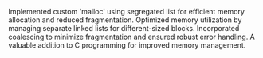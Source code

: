 Implemented custom 'malloc' using segregated list for efficient memory allocation and reduced fragmentation. Optimized memory utilization by managing separate linked lists for different-sized blocks. Incorporated coalescing to minimize fragmentation and ensured robust error handling. A valuable addition to C programming for improved memory management.

